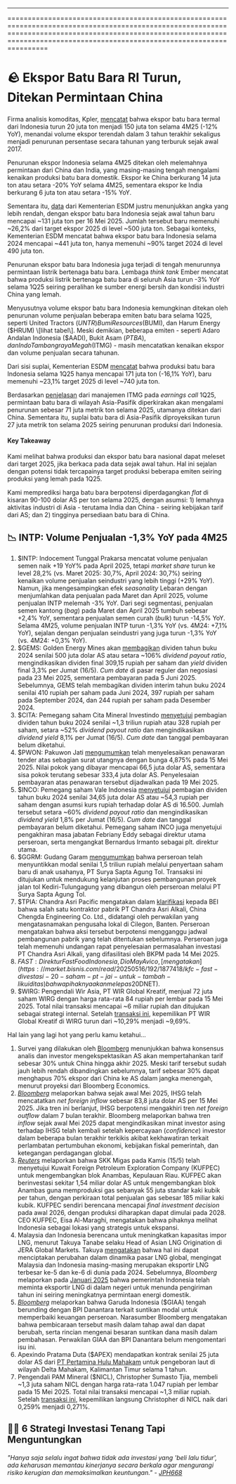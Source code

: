 ---

==================================================================================================================================================================================================================================

# 🪨 Ekspor Batu Bara RI Turun, Ditekan Permintaan China

#####

Firma analisis komoditas, Kpler, [mencatat](https://www.reuters.com/markets/commodities/indonesia-coal-exports-post-rare-decline-so-far-2025-maguire-2025-05-09/) bahwa ekspor batu bara termal dari Indonesia turun 20 juta ton menjadi 150 juta ton selama 4M25 (\-12% YoY), menandai volume ekspor terendah dalam 3 tahun terakhir sekaligus menjadi penurunan persentase secara tahunan yang terburuk sejak awal 2017.

Penurunan ekspor Indonesia selama 4M25 ditekan oleh melemahnya permintaan dari China dan India, yang masing-masing tengah mengalami kenaikan produksi batu bara domestik. Ekspor ke China berkurang 14 juta ton atau setara -20% YoY selama 4M25, sementara ekspor ke India berkurang 6 juta ton atau setara -15% YoY.

Sementara itu, [data](https://modi.esdm.go.id/produksi-batubara) dari Kementerian ESDM justru menunjukkan angka yang lebih rendah, dengan ekspor batu bara Indonesia sejak awal tahun baru mencapai ~131 juta ton per 16 Mei 2025. Jumlah tersebut baru memenuhi ~26,2% dari target ekspor 2025 di level ~500 juta ton. Sebagai konteks, Kementerian ESDM mencatat bahwa ekspor batu bara Indonesia selama 2024 mencapai ~441 juta ton, hanya memenuhi ~90% target 2024 di level 490 juta ton.

Penurunan ekspor batu bara Indonesia juga terjadi di tengah menurunnya permintaan listrik bertenaga batu bara. Lembaga _think tank_ Ember mencatat bahwa produksi listrik bertenaga batu bara di seluruh Asia turun \-3% YoY selama 1Q25 seiring peralihan ke sumber energi bersih dan kondisi industri China yang lemah.

Menyusutnya volume ekspor batu bara Indonesia kemungkinan ditekan oleh penurunan volume penjualan beberapa emiten batu bara selama 1Q25, seperti United Tractors ($UNTR) Bumi Resources ($BUMI), dan Harum Energy ($HRUM) \[lihat tabel\]. Meski demikian, beberapa emiten - seperti Adaro Andalan Indonesia ($AADI), Bukit Asam ($PTBA), dan Indo Tambangraya Megah ($ITMG) - masih mencatatkan kenaikan ekspor dan volume penjualan secara tahunan.

Dari sisi suplai, Kementerian ESDM [mencatat](https://industri.kontan.co.id/news/produksi-batubara-ri-tembus-171-juta-ton-pada-kuartal-i-2025-target-bakal-tercapai) bahwa produksi batu bara Indonesia selama 1Q25 hanya mencapai 171 juta ton (\-16,1% YoY), baru memenuhi ~23,1% target 2025 di level ~740 juta ton.

Berdasarkan [penjelasan](https://www.itmg.co.id/files/investor/ITM%20Analyst%20Presentation%201Q25.pdf) dari manajemen ITMG pada _earnings call_ 1Q25, permintaan batu bara di wilayah Asia-Pasifik diperkirakan akan mengalami penurunan sebesar 71 juta metrik ton selama 2025, utamanya ditekan dari China. Sementara itu, suplai batu bara di Asia-Pasifik diproyeksikan turun 27 juta metrik ton selama 2025 seiring penurunan produksi dari Indonesia.

#### Key Takeaway

Kami melihat bahwa produksi dan ekspor batu bara nasional dapat meleset dari target 2025, jika berkaca pada data sejak awal tahun. Hal ini sejalan dengan potensi tidak tercapainya target produksi beberapa emiten seiring produksi yang lemah pada 1Q25.

Kami memprediksi harga batu bara berpotensi diperdagangkan _flat_ di kisaran 90-100 dolar AS per ton selama 2025, dengan asumsi: 1) lemahnya aktivitas industri di Asia - terutama India dan China - seiring kebijakan tarif dari AS; dan 2) tingginya persediaan batu bara di China.

## 📉 INTP: Volume Penjualan -1,3% YoY pada 4M25

1.  $INTP: Indocement Tunggal Prakarsa mencatat volume penjualan semen naik +19 YoY% pada April 2025, tetapi _market share_ turun ke level 28,2% (vs. Maret 2025: 30,7%, April 2024: 30,7%) seiring kenaikan volume penjualan seindustri yang lebih tinggi (+29% YoY). Namun, jika mengesampingkan efek _seasonality_ Lebaran dengan menjumlahkan data penjualan pada Maret dan April 2025, volume penjualan INTP melemah -3% YoY. Dari segi segmentasi, penjualan semen kantong (_bag_) pada Maret dan April 2025 tumbuh sebesar +2,4% YoY, sementara penjualan semen curah (_bulk_) turun -14,5% YoY. Selama 4M25, volume penjualan INTP turun -1,3% YoY (vs. 4M24: +7,1% YoY), sejalan dengan penjualan seindustri yang juga turun -1,3% YoY (vs. 4M24: +0,3% YoY).
2.  $GEMS: Golden Energy Mines akan [membagikan](https://www.idx.co.id/StaticData/NewsAndAnnouncement/ANNOUNCEMENTSTOCK/From_EREP/202505/77d4bfb6aa_1e6ff3da33.pdf) dividen tahun buku 2024 senilai 500 juta dolar AS atau setara ~106% _dividend payout ratio_, mengindikasikan dividen final 309,15 rupiah per saham dan _yield_ dividen final 3,3% per Jumat (16/5). _Cum date_ di pasar reguler dan negosiasi pada 23 Mei 2025, sementara pembayaran pada 5 Juni 2025. Sebelumnya, GEMS telah membagikan dividen interim tahun buku 2024 senilai 410 rupiah per saham pada Juni 2024, 397 rupiah per saham pada September 2024, dan 244 rupiah per saham pada Desember 2024.
3.  $CITA: Pemegang saham Cita Mineral Investindo [menyetujui](https://market.bisnis.com/read/20250516/192/1877397/cita-mineral-investindo-cita-guyur-dividen-rp129-triliun) pembagian dividen tahun buku 2024 senilai ~1,3 triliun rupiah atau 328 rupiah per saham, setara ~52% _dividend payout ratio_ dan mengindikasikan _dividend yield_ 8,1% per Jumat (16/5). _Cum date_ dan tanggal pembayaran belum diketahui.
4.  $PWON: Pakuwon Jati [mengumumkan](https://pakuwonjati.com/upload/2025/05/6826d2ad5f00e-ki-16-mei-2025.pdf) telah menyelesaikan penawaran tender atas sebagian surat utangnya dengan bunga 4,875% pada 15 Mei 2025. Nilai pokok yang dibayar mencapai 66,5 juta dolar AS, sementara sisa pokok terutang sebesar 333,4 juta dolar AS. Penyelesaian pembayaran atas penawaran tersebut dijadwalkan pada 19 Mei 2025.
5.  $INCO: Pemegang saham Vale Indonesia [menyetujui](https://www.idx.co.id/StaticData/NewsAndAnnouncement/ANNOUNCEMENTSTOCK/From_EREP/202505/81be0c325e_94af4a48d0.pdf) pembagian dividen tahun buku 2024 senilai 34,65 juta dolar AS atau ~54,3 rupiah per saham dengan asumsi kurs rupiah terhadap dolar AS di 16.500. Jumlah tersebut setara ~60% _dividend payout ratio_ dan mengindikasikan _dividend yield_ 1,8% per Jumat (16/5). _Cum date_ dan tanggal pembayaran belum diketahui. Pemegang saham INCO juga menyetujui pengakhiran masa jabatan Febriany Eddy sebagai direktur utama perseroan, serta mengangkat Bernardus Irmanto sebagai plt. direktur utama.
6.  $GGRM: Gudang Garam [mengumumkan](https://www.idx.co.id/StaticData/NewsAndAnnouncement/ANNOUNCEMENTSTOCK/From_EREP/202505/1fabc6210f_133eeee5f5.pdf) bahwa perseroan telah menyuntikkan modal senilai 1,5 triliun rupiah melalui penyertaan saham baru di anak usahanya, PT Surya Sapta Agung Tol. Transaksi ini ditujukan untuk mendukung kelanjutan proses pembangunan proyek jalan tol Kediri-Tulungagung yang dibangun oleh perseroan melalui PT Surya Sapta Agung Tol.
7.  $TPIA: Chandra Asri Pacific mengatakan dalam [klarifikasi](https://www.idx.co.id/StaticData/NewsAndAnnouncement/ANNOUNCEMENTSTOCK/From_EREP/202505/b34234159d_29072aa948.pdf) kepada BEI bahwa salah satu kontraktor pabrik PT Chandra Asri Alkali, China Chengda Engineering Co. Ltd., didatangi oleh perwakilan yang mengatasnamakan pengusaha lokal di Cilegon, Banten. Perseroan mengatakan bahwa aksi tersebut berpotensi mengganggu jadwal pembangunan pabrik yang telah ditentukan sebelumnya. Perseroan juga telah memenuhi undangan rapat penyelesaian permasalahan investasi PT Chandra Asri Alkali, yang difasilitasi oleh BKPM pada 14 Mei 2025.
8.  $FAST: Direktur Fast Food Indonesia, Dio May Avico, [mengatakan](https://market.bisnis.com/read/20250516/192/1877418/kfc-fast-divestasi-20-saham-pt-jai-untuk-tambah-likuiditas) bahwa pihaknya akan melepas 20% saham di PT Jagonya Ayam Indonesia, anak usaha perseroan yang bergerak di bidang supplier ayam potong. Saat ini, FAST memiliki 70% saham di PT Jagonya Ayam Indonesia. Meski tidak merinci nilai transaksi tersebut, Dio menjelaskan bahwa divestasi ini dilakukan untuk menambah modal kerja dan memperbaiki kondisi _cashflow_ perseroan. Dio juga menyebut bahwa divestasi tersebut akan dibeli oleh PT Shankara Fortuna dan PT Santosa Bersama Mitra, masing-masing sebanyak 15% dan 5% saham. Pada Jumat (16/5), pemegang saham FAST juga menyetujui rencana _private placement_ senilai 80 miliar rupiah dari PT Gelael Pratama dan Indoritel Makmur International ($DNET).
9.  $WIRG: Pengendali Wir Asia, PT WIR Global Kreatif, menjual 72 juta saham WIRG dengan harga rata-rata 84 rupiah per lembar pada 15 Mei 2025. Total nilai transaksi mencapai ~6 miliar rupiah dan ditujukan sebagai strategi internal. Setelah [transaksi ini](https://www.idx.co.id/StaticData/NewsAndAnnouncement/ANNOUNCEMENTSTOCK/From_EREP/202505/8e0fd8897c_a9442603f7.pdf), kepemilikan PT WIR Global Kreatif di WIRG turun dari ~10,29% menjadi ~9,69%.

Hal lain yang lagi hot yang perlu kamu ketahui...

1.  Survei yang dilakukan oleh [Bloomberg](https://www.bloomberg.com/news/articles/2025-05-16/trump-s-china-tariffs-seen-staying-at-30-through-late-2025?srnd=homepage-asia) menunjukkan bahwa konsensus analis dan investor mengekspektasikan AS akan mempertahankan tarif sebesar 30% untuk China hingga akhir 2025. Meski tarif tersebut sudah jauh lebih rendah dibandingkan sebelumnya, tarif sebesar 30% dapat menghapus 70% ekspor dari China ke AS dalam jangka menengah, menurut proyeksi dari Bloomberg Economics.
2.  _[Bloomberg](https://www.bloomberg.com/news/articles/2025-05-16/foreigners-revisit-indonesia-stocks-on-easing-economic-concerns)_ melaporkan bahwa sejak awal Mei 2025, IHSG telah mencatatkan _net foreign inflow_ sebesar 83,8 juta dolar AS per 15 Mei 2025. Jika tren ini berlanjut, IHSG berpotensi mengakhiri tren _net foreign outflow_ dalam 7 bulan terakhir. Bloomberg melaporkan bahwa tren _inflow_ sejak awal Mei 2025 dapat mengindikasikan minat investor asing terhadap IHSG telah kembali setelah kepercayaan (_confidence_) investor dalam beberapa bulan terakhir terkikis akibat kekhawatiran terkait perlambatan pertumbuhan ekonomi, kebijakan fiskal pemerintah, dan ketegangan perdagangan global.
3.  _[Reuters](https://www.reuters.com/business/energy/indonesia-approves-kuwaiti-explorer-develop-anambas-block-natuna-sea-2025-05-15/)_ melaporkan bahwa SKK Migas pada Kamis (15/5) telah menyetujui Kuwait Foreign Petroleum Exploration Company (KUFPEC) untuk mengembangkan blok Anambas, Kepulauan Riau. KUFPEC akan berinvestasi sekitar 1,54 miliar dolar AS untuk mengembangkan blok Anambas guna memproduksi gas sebanyak 55 juta standar kaki kubik per tahun, dengan perkiraan total penjualan gas sebesar 185 miliar kaki kubik. KUFPEC sendiri berencana mencapai _final investment decision_ pada awal 2026, dengan produksi diharapkan dapat dimulai pada 2028. CEO KUFPEC, Eisa Al-Maraghi, mengatakan bahwa pihaknya melihat Indonesia sebagai lokasi yang strategis untuk ekspansi.
4.  Malaysia dan Indonesia berencana untuk meningkatkan kapasitas impor LNG, menurut Takuya Tanabe selaku Head of Asian LNG Origination di JERA Global Markets. Takuya [mengatakan](https://www.bloomberg.com/news/articles/2025-05-16/lng-traders-look-to-increase-exports-to-malaysia-indonesia) bahwa hal ini dapat menciptakan perubahan dalam dinamika pasar LNG global, mengingat Malaysia dan Indonesia masing-masing merupakan eksportir LNG terbesar ke-5 dan ke-6 di dunia pada 2024. Sebelumnya, _Bloomberg_ melaporkan pada [Januari 2025](https://snips.stockbit.com/snips-terbaru/-trump-buka-negosiasi-dengan-china-rupiah-menguat-ke-16173#:~:text=Bloomberg%C2%A0melaporkan,300%20kargo%20LNG.) bahwa pemerintah Indonesia telah meminta eksportir LNG di dalam negeri untuk menunda pengiriman tahun ini seiring meningkatnya permintaan energi domestik.
5.  _[Bloomberg](https://www.bloomberg.com/news/articles/2025-05-16/indonesia-s-wealth-fund-in-talks-to-aid-flagship-airline-garuda)_ melaporkan bahwa Garuda Indonesia ($GIAA) tengah berunding dengan BPI Danantara terkait suntikan modal untuk memperbaiki keuangan perseroan. Narasumber Bloomberg mengatakan bahwa pembicaraan tersebut masih dalam tahap awal dan dapat berubah, serta rincian mengenai besaran suntikan dana masih dalam pembahasan. Perwakilan GIAA dan BPI Danantara belum mengomentari isu ini.
6.  Apexindo Pratama Duta ($APEX) mendapatkan kontrak senilai 25 juta dolar AS dari [PT Pertamina Hulu Mahakam](https://www.idx.co.id/StaticData/NewsAndAnnouncement/ANNOUNCEMENTSTOCK/From_EREP/202505/71163598de_8311eddb6b.pdf) untuk pengeboran laut di wilayah Delta Mahakam, Kalimantan Timur selama 1 tahun.
7.  Pengendali PAM Mineral ($NICL), Christopher Sumasto Tjia, membeli ~1,3 juta saham NICL dengan harga rata-rata 1.047 rupiah per lembar pada 15 Mei 2025. Total nilai transaksi mencapai ~1,3 miliar rupiah. Setelah [transaksi ini](https://www.idx.co.id/StaticData/NewsAndAnnouncement/ANNOUNCEMENTSTOCK/From_EREP/202505/c0fcb19851_12e0f0b4a6.pdf), kepemilikan langsung Christopher di NICL naik dari 0,259% menjadi 0,271%.

## 🧘‍♀️ 6 Strategi Investasi Tenang Tapi Menguntungkan

###### _"Hanya saja selalu ingat bahwa tidak ada investasi yang 'beli lalu tidur', ada keharusan memantau kinerjanya secara berkala agar mengurangi risiko kerugian dan memaksimalkan keuntungan." -_ _[JPH668](https://stockbit.com/JPH668?source=0)_

#####
